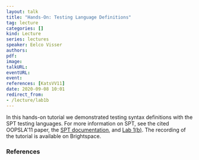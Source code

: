 ```yaml
---
layout: talk
title: "Hands-On: Testing Language Definitions"
tag: lecture
categories: []
kind: Lecture
series: lectures
speaker: Eelco Visser
authors:
pdf:
image:
talkURL:
eventURL:
event:
references: [KatsVV11]
date: 2020-09-08 10:01
redirect_from:
- /lecture/lab1b
---
```


In this hands-on tutorial we demonstrated testing syntax definitions with the SPT testing languages.
For more information on SPT, see the cited OOPSLA'11 paper, the [SPT documentation](http://www.metaborg.org/en/latest/source/langdev/meta/lang/spt/index.html), and [Lab 1(b)](/project/2020/09/08/lab1b/).
The recording of the tutorial is available on Brightspace.

### References
